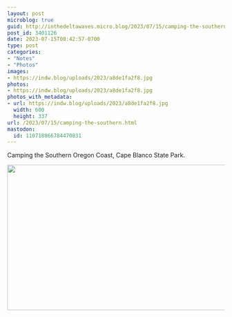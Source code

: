 ```yaml
---
layout: post
microblog: true
guid: http://inthedeltawaves.micro.blog/2023/07/15/camping-the-southern.html
post_id: 3401126
date: 2023-07-15T08:42:57-0700
type: post
categories:
- "Notes"
- "Photos"
images:
- https://indw.blog/uploads/2023/a8de1fa2f8.jpg
photos:
- https://indw.blog/uploads/2023/a8de1fa2f8.jpg
photos_with_metadata:
- url: https://indw.blog/uploads/2023/a8de1fa2f8.jpg
  width: 600
  height: 337
url: /2023/07/15/camping-the-southern.html
mastodon:
  id: 110718866784470831
---
```

Camping the Southern Oregon Coast, Cape Blanco State Park. 

<img src="uploads/2023/a8de1fa2f8.jpg" width="600" height="337" alt="">
